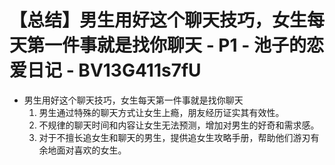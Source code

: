 # 【总结】男生用好这个聊天技巧，女生每天第一件事就是找你聊天 - P1 - 池子的恋爱日记 - BV13G411s7fU

-   男生用好这个聊天技巧，女生每天第一件事就是找你聊天
    1.  男生通过特殊的聊天方式让女生上瘾，朋友经历证实其有效性。
    2.  不规律的聊天时间和内容让女生无法预测，增加对男生的好奇和需求感。
    3.  对于不擅长追女生和聊天的男生，提供追女生攻略手册，帮助他们游刃有余地面对喜欢的女生。